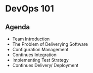 # DevOps 101

## Agenda
- Team Introduction
- The Problem of Deliverying Software
- Configuration Management
- Continues Integration
- Implementing Test Strategy
- Continues Delivery/ Deployment
